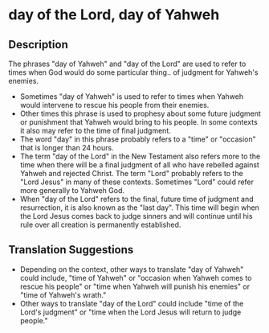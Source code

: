 # day of the Lord, day of Yahweh

## Description

The phrases "day of Yahweh" and "day of the Lord" are used to refer to times when God would do some particular thing.. of judgment for Yahweh's enemies.

* Sometimes "day of Yahweh" is used to refer to times when Yahweh would intervene to rescue his people from their enemies.
* Other times this phrase is used to prophesy about some future judgment or punishment that Yahweh would bring to his people. In some contexts it also may refer to the time of final judgment.
* The word "day" in this phrase probably refers to a "time" or "occasion" that is longer than 24 hours.
* The term "day of the Lord" in the New Testament also refers more to the time when there will be a final judgment of all who have rebelled against Yahweh and rejected Christ. The term "Lord" probably refers to the "Lord Jesus" in many of these contexts. Sometimes "Lord" could refer more generally to Yahweh God.
* When "day of the Lord" refers to the final, future time of judgment and resurrection, it is also known as the "last day". This time will begin when the Lord Jesus comes back to judge sinners and will continue until his rule over all creation is permanently established.


## Translation Suggestions



* Depending on the context, other ways to translate "day of Yahweh" could include, "time of Yahweh" or "occasion when Yahweh comes to rescue his people" or "time when Yahweh will punish his enemies" or "time of Yahweh's wrath."
* Other ways to translate "day of the Lord" could include "time of the Lord's judgment" or "time when the Lord Jesus will return to judge people."
